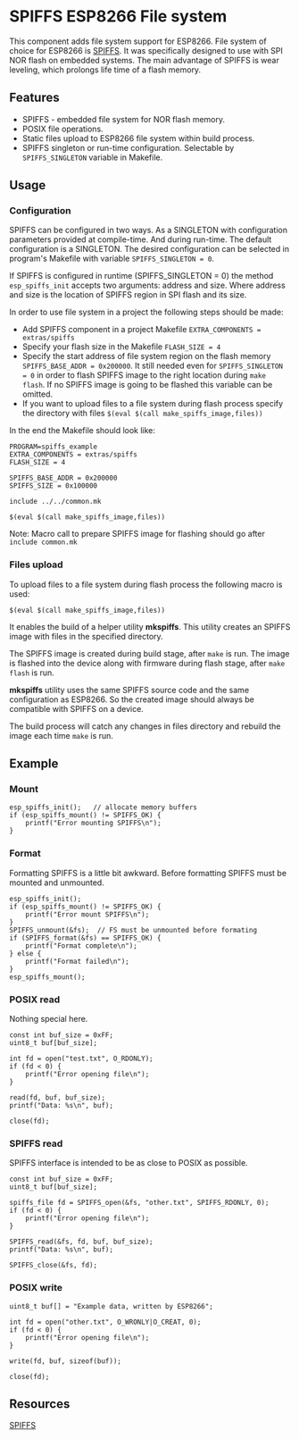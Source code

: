 # SPIFFS ESP8266 File system

This component adds file system support for ESP8266. File system of choice
for ESP8266 is [SPIFFS](https://github.com/pellepl/spiffs). 
It was specifically designed to use with SPI NOR flash on embedded systems.
The main advantage of SPIFFS is wear leveling, which prolongs life time 
of a flash memory.

## Features

 * SPIFFS - embedded file system for NOR flash memory.
 * POSIX file operations.
 * Static files upload to ESP8266 file system within build process.
 * SPIFFS singleton or run-time configuration. Selectable by
`SPIFFS_SINGLETON` variable in Makefile.

## Usage

### Configuration

SPIFFS can be configured in two ways. As a SINGLETON with configuration 
parameters provided at compile-time. And during run-time. The default
configuration is a SINGLETON. The desired configuration can be selected in
program's Makefile with variable `SPIFFS_SINGLETON = 0`.

If SPIFFS is configured in runtime (SPIFFS_SINGLETON = 0) the method 
`esp_spiffs_init` accepts two arguments: address and size. Where address 
and size is the location of SPIFFS region in SPI flash and its size.

In order to use file system in a project the following steps should be made:
 * Add SPIFFS component in a project Makefile `EXTRA_COMPONENTS = extras/spiffs`
 * Specify your flash size in the Makefile `FLASH_SIZE = 4`
 * Specify the start address of file system region on the flash memory
`SPIFFS_BASE_ADDR = 0x200000`. It still needed even for `SPIFFS_SINGLETON = 0`
in order to flash SPIFFS image to the right location during `make flash`.
If no SPIFFS image is going to be flashed this variable can be omitted.
 * If you want to upload files to a file system during flash process specify
the directory with files `$(eval $(call make_spiffs_image,files))`

In the end the Makefile should look like:

```
PROGRAM=spiffs_example
EXTRA_COMPONENTS = extras/spiffs
FLASH_SIZE = 4

SPIFFS_BASE_ADDR = 0x200000
SPIFFS_SIZE = 0x100000

include ../../common.mk

$(eval $(call make_spiffs_image,files))
```

Note: Macro call to prepare SPIFFS image for flashing should go after
`include common.mk`

### Files upload

To upload files to a file system during flash process the following macro is
used:

```
$(eval $(call make_spiffs_image,files))
```

It enables the build of a helper utility **mkspiffs**. This utility creates
an SPIFFS image with files in the specified directory.

The SPIFFS image is created during build stage, after `make` is run.
The image is flashed into the device along with firmware during flash stage,
after `make flash` is run.

**mkspiffs** utility uses the same SPIFFS source code and the same
configuration as ESP8266. So the created image should always be compatible
with SPIFFS on a device.

The build process will catch any changes in files directory and rebuild the
image each time `make` is run.

## Example

### Mount

```
esp_spiffs_init();   // allocate memory buffers
if (esp_spiffs_mount() != SPIFFS_OK) {
    printf("Error mounting SPIFFS\n");
}
```

### Format

Formatting SPIFFS is a little bit awkward. Before formatting SPIFFS must be
mounted and unmounted.
```
esp_spiffs_init();
if (esp_spiffs_mount() != SPIFFS_OK) {
    printf("Error mount SPIFFS\n");
}
SPIFFS_unmount(&fs);  // FS must be unmounted before formating
if (SPIFFS_format(&fs) == SPIFFS_OK) {
    printf("Format complete\n");
} else {
    printf("Format failed\n");
}
esp_spiffs_mount();
```

### POSIX read

Nothing special here.

```
const int buf_size = 0xFF;
uint8_t buf[buf_size];

int fd = open("test.txt", O_RDONLY);
if (fd < 0) {
    printf("Error opening file\n");
}

read(fd, buf, buf_size);
printf("Data: %s\n", buf);

close(fd);
```

### SPIFFS read

SPIFFS interface is intended to be as close to POSIX as possible.

```
const int buf_size = 0xFF;
uint8_t buf[buf_size];

spiffs_file fd = SPIFFS_open(&fs, "other.txt", SPIFFS_RDONLY, 0);
if (fd < 0) {
    printf("Error opening file\n");
}

SPIFFS_read(&fs, fd, buf, buf_size);
printf("Data: %s\n", buf);

SPIFFS_close(&fs, fd);
```

### POSIX write

```
uint8_t buf[] = "Example data, written by ESP8266";

int fd = open("other.txt", O_WRONLY|O_CREAT, 0);
if (fd < 0) {
    printf("Error opening file\n");
}

write(fd, buf, sizeof(buf));

close(fd);
```

## Resources

[SPIFFS](https://github.com/pellepl/spiffs)
